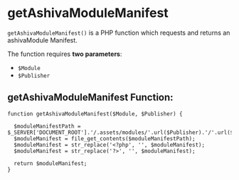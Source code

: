 # getAshivaModuleManifest
`getAshivaModuleManifest()` is a PHP function which requests and returns an ashivaModule Manifest.

The function requires **two parameters**:

 - `$Module`
 - `$Publisher`

## getAshivaModuleManifest Function:

```
function getAshivaModuleManifest($Module, $Publisher) {

  $moduleManifestPath = $_SERVER['DOCUMENT_ROOT'].'/.assets/modules/'.url($Publisher).'/'.url($Module).'/'.url($Module).'.php';
  $moduleManifest = file_get_contents($moduleManifestPath);
  $moduleManifest = str_replace('<?php', '', $moduleManifest);
  $moduleManifest = str_replace('?>', '', $moduleManifest);

  return $moduleManifest;
}
```
